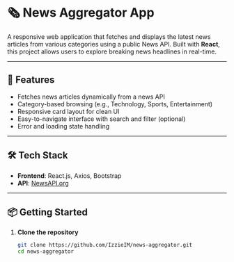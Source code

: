 # 🗞️ News Aggregator App

A responsive web application that fetches and displays the latest news articles from various categories using a public News API. Built with **React**, this project allows users to explore breaking news headlines in real-time.

---

## 🚀 Features

- Fetches news articles dynamically from a news API  
- Category-based browsing (e.g., Technology, Sports, Entertainment)  
- Responsive card layout for clean UI  
- Easy-to-navigate interface with search and filter (optional)  
- Error and loading state handling  

---

## 🛠️ Tech Stack

- **Frontend**: React.js, Axios, Bootstrap  
- **API**: [NewsAPI.org](https://newsapi.org)

---

## 📦 Getting Started

1. **Clone the repository**
   ```bash
   git clone https://github.com/IzzieIM/news-aggregator.git
   cd news-aggregator
